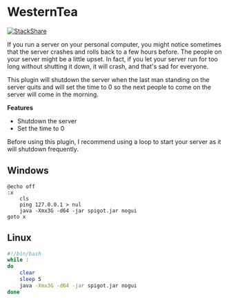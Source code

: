 # WesternTea

[![StackShare](https://img.shields.io/badge/tech-stack-0690fa.svg?style=flat)](https://stackshare.io/NatoBoram/western-tea)

If you run a server on your personal computer, you might notice sometimes that the server crashes and rolls back to a few hours before. The people on your server might be a little upset. In fact, if you let your server run for too long without shutting it down, it will crash, and that's sad for everyone.

This plugin will shutdown the server when the last man standing on the server quits and will set the time to 0 so the next people to come on the server will come in the morning.

**Features**
* Shutdown the server
* Set the time to 0

Before using this plugin, I recommend using a loop to start your server as it will shutdown frequently.
## Windows
``` Windows
@echo off
:x
    cls
    ping 127.0.0.1 > nul
    java -Xmx3G -d64 -jar spigot.jar nogui
goto x
```
## Linux
``` sh
#!/bin/bash
while :
do
    clear
    sleep 5
    java -Xmx3G -d64 -jar spigot.jar nogui
done
```
